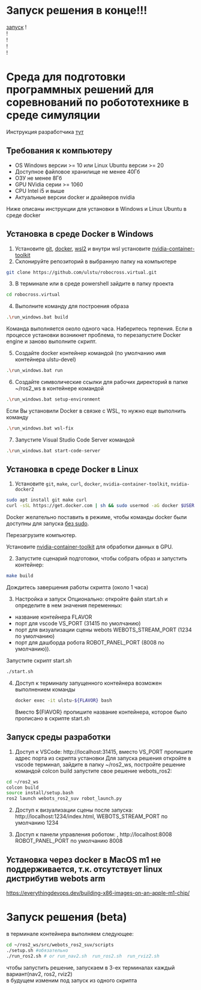 
# Запуск решения в конце!!!
[запуск](https://github.com/ssskiv/robocross.virtual/tree/navigation?tab=readme-ov-file#%D0%B7%D0%B0%D0%BF%D1%83%D1%81%D0%BA-%D1%80%D0%B5%D1%88%D0%B5%D0%BD%D0%B8%D1%8F-beta)
!  
!  
!  
!  
!  
# Среда для подготовки программных решений для соревнований по робототехнике в среде симуляции

 Инструкция разработчика [тут](docs/readme.md)

## Требования к компьютеру

* OS Windows версии >= 10 или Linux Ubuntu версии >= 20
* Доступное файловое хранилище не менее 40Гб
* ОЗУ не менее 8Гб
* GPU NVidia серии >= 1060
* CPU Intel i5 и выше
* Актуальные версии  docker и драйверов nvidia

Ниже описаны инструкции для установки в Windows и Linux Ubuntu в среде docker

## Установка в среде Docker в Windows

1. Установите [git](https://git-scm.com/download/win), [docker](https://docs.docker.com/desktop/install/windows-install/), [wsl2](https://www.solveyourtech.com/how-to-install-wsl2-on-windows-11-a-step-by-step-guide-for-beginners/) и внутри wsl установите [nvidia-container-toolkit](https://docs.nvidia.com/datacenter/cloud-native/container-toolkit/latest/install-guide.html#installing-with-apt)
2. Склонируйте репозиторий в выбранную папку на компьютере 
```bash
git clone https://github.com/ulstu/robocross.virtual.git
```

3. В терминале или в среде powershell зайдите в папку проекта
```bash
cd robocross.virtual
```

4. Выполните команду для построения образа
```bash
.\run_windows.bat build
```
Команда выполняется около одного часа. Наберитесь терпения.
Если в процессе установки возникнет проблема, то перезапустите Docker engine и заново выполните скрипт.

5. Создайте docker контейнер командой (по умолчанию имя контейнера ulstu-devel)
```bash
.\run_windows.bat run
```

6. Создайте символические ссылки для рабочих директорий в папке ~/ros2_ws в контейнере командой
```bash
.\run_windows.bat setup-environment
```

Если Вы установили Docker в связке с WSL, то нужно еще выполнить команду
```bash
.\run_windows.bat wsl-fix
```

7. Запустите Visual Studio Code Server командой 
```bash
.\run_windows.bat start-code-server
```

## Установка в среде Docker в Linux

1. Установите `git`, `make`, `curl`, `docker`, `nvidia-container-toolkit`, `nvidia-docker2`

```sh
sudo apt install git make curl
curl -sSL https://get.docker.com | sh && sudo usermod -aG docker $USER
```

   Docker желательно поставить в режиме, чтобы команды docker были доступны для запуска [без sudo](https://docs.docker.com/engine/install/linux-postinstall/).

   Перезагрузите компьютер.
   
   Установите [nvidia-container-toolkit](https://docs.nvidia.com/datacenter/cloud-native/container-toolkit/latest/install-guide.html) для обработки данных в GPU.

2. Запустите сценарий подготовки, чтобы собрать образ и запустить контейнер:

```sh
make build
```
   
Дождитесь завершения работы скрипта (около 1 часа)

3. Настройка и запуск
Опционально: 
откройте файл start.sh и определите в нем значения переменных:
* название контейнера FLAVOR
* порт для vscode VS_PORT (31415 по умолчанию)
* порт для визуализации сцены webots WEBOTS_STREAM_PORT (1234 по умолчанию)
* порт для дашборда робота ROBOT_PANEL_PORT (8008 по умолчанию)).

Запустите скрипт start.sh
```sh
./start.sh
```

4. Доступ к терминалу запущенного контейнера возможен выполнением команды
   ```sh
   docker exec -it ulstu-${FLAVOR} bash
   ```
   Вместо ${FlAVOR} пропишите название контейнера, которое было прописано в скрипте start.sh

## Запуск среды разработки
1. Доступ к VSCode: http://localhost:31415, вместо VS_PORT пропишите адрес порта из скрипта установки
Для запуска решения откройте в vscode терминал, зайдите в папку ~/ros2_ws, постройте решение командой colcon build  запустите свое решение webots_ros2:
```sh
cd ~/ros2_ws
colcon build
source install/setup.bash
ros2 launch webots_ros2_suv robot_launch.py
```

2. Доступ к визуализации сцены после запуска: http://localhost:1234/index.html, WEBOTS_STREAM_PORT по умолчанию 1234

3. Доступ к панели управления роботом: , http://localhost:8008 ROBOT_PANEL_PORT по умолчанию 8008


## Установка через docker в MacOS m1 не поддерживается, т.к. отсутствует linux дистрибутив webots arm
https://everythingdevops.dev/building-x86-images-on-an-apple-m1-chip/

# Запуск решения (beta)
в терминале контейнера выполняем следующее:  
```sh
cd ~/ros2_ws/src/webots_ros2_suv/scripts
./setup.sh #обязательно
./run_ros2.sh # or run_nav2.sh  run_ros2.sh  run_rviz2.sh
```  
чтобы запустить решение, запускаем в 3-ех терминалах каждый вариант(nav2, ros2, rviz2)  
в будущем изменим под запуск из одного скрипта

